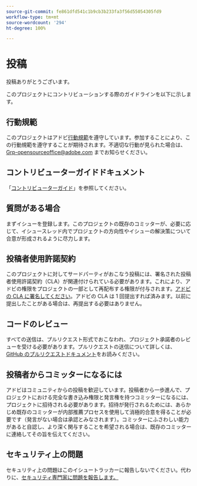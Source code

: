 ```yaml
---
source-git-commit: fe861dfd541c1b9cb3b233fa3f56d55054305fd9
workflow-type: tm+mt
source-wordcount: '294'
ht-degree: 100%

---
```

# 投稿

投稿ありがとうございます。

このプロジェクトにコントリビューションする際のガイドラインを以下に示します。

## 行動規範

このプロジェクトはアドビ[行動規範](code-of-conduct.md)を遵守しています。参加することにより、この行動規範を遵守することが期待されます。不適切な行動が見られた場合は、[Grp-opensourceoffice@adobe.com](mailto:Grp-opensourceoffice@adobe.com) までお知らせください。

## コントリビューターガイドドキュメント

「[コントリビューターガイド](https://experienceleague.adobe.com/docs/contributor/contributor-guide/introduction.html?lang=ja)」を参照してください。

## 質問がある場合

まずイシューを登録します。このプロジェクトの既存のコミッターが、必要に応じて、イシュースレッド内でプロジェクトの方向性やイシューの解決策について合意が形成されるように尽力します。

## 投稿者使用許諾契約

このプロジェクトに対してサードパーティがおこなう投稿には、署名された投稿者使用許諾契約（CLA）が関連付けられている必要があります。これにより、アドビの権限をプロジェクトの一部として再配布する権限が付与されます。[アドビの CLA に署名してください](http://opensource.adobe.com/cla.html)。アドビの CLA は 1 回提出すれば済みます。以前に提出したことがある場合は、再提出する必要はありません。

## コードのレビュー

すべての送信は、プルリクエスト形式でおこなわれ、プロジェクト承諾者のレビューを受ける必要があります。プルリクエストの送信について詳しくは、[GitHub のプルリクエストドキュメント](https://help.github.com/ja/github/collaborating-with-issues-and-pull-requests/about-pull-requests)をお読みください。

<!--
Lastly, please follow the [pull request template](PULL_REQUEST_TEMPLATE.md) when
submitting a pull request!
-->

## 投稿者からコミッターになるには

アドビはコミュニティからの投稿を歓迎しています。投稿者から一歩進んで、プロジェクトにおける完全な書き込み権限と発言権を持つコミッターになるには、プロジェクトに招待される必要があります。招待が発行されるためには、あらかじめ既存のコミッターが内部推薦プロセスを使用して消極的合意を得ることが必要です（発言がない場合は承認とみなされます）。コミッターにふさわしい能力があると自認し、より深く関与することを希望される場合は、既存のコミッターに連絡してその旨を伝えてください。

## セキュリティ上の問題

セキュリティ上の問題はこのイシュートラッカーに報告しないでください。代わりに、[セキュリティ専門家に問題を報告します。](https://helpx.adobe.com/jp/security/alertus.html)
